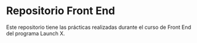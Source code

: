 # Repositorio Front End

Este repositorio tiene las prácticas realizadas durante el curso de Front End del programa Launch X.